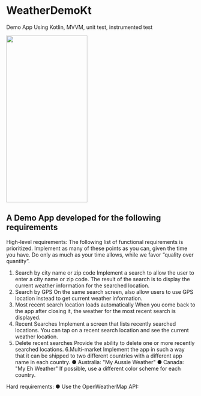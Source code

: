 # WeatherDemoKt
Demo App Using Kotlin, MVVM, unit test, instrumented test


<img src="https://github.com/HCL-HO/WeatherDemoKt/blob/main/weather.gif" width="216" height="444" />


## A Demo App developed for the following requirements

High-level requirements:
The following list of functional requirements is prioritized. Implement as many of these points
as you can, given the time you have. Do only as much as your time allows, while we favor
“quality over quantity”.
1. Search by city name or zip code
Implement a search to allow the user to enter a city name or zip code. The result of the
search is to display the current weather information for the searched location.
2. Search by GPS
On the same search screen, also allow users to use GPS location instead to get
current weather information.
3. Most recent search location loads automatically
When you come back to the app after closing it, the weather for the most recent search
is displayed.
4. Recent Searches
Implement a screen that lists recently searched locations. You can tap on a recent
search location and see the current weather location.
5. Delete recent searches
Provide the ability to delete one or more recently searched locations.
6.Multi-market
Implement the app in such a way that it can be shipped to two different countries with a
different app name in each country.
● Australia: "My Aussie Weather"
● Canada: "My Eh Weather"
If possible, use a different color scheme for each country.

Hard requirements:
● Use the OpenWeatherMap API:
